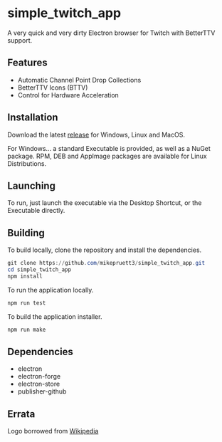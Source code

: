 # simple_twitch_app

A very quick and very dirty Electron browser for Twitch with BetterTTV support.

## Features

- Automatic Channel Point Drop Collections
- BetterTTV Icons (BTTV)
- Control for Hardware Acceleration

## Installation

Download the latest [release](https://github.com/mikepruett3/simple_twitch_app/releases) for Windows, Linux and MacOS.

For Windows... a standard Executable is provided, as well as a NuGet package. RPM, DEB and AppImage packages are available for Linux Distributions.

## Launching

To run, just launch the executable via the Desktop Shortcut, or the Executable directly.

## Building

To build locally, clone the repository and install the dependencies.

```powershell
git clone https://github.com/mikepruett3/simple_twitch_app.git
cd simple_twitch_app
npm install
```

To run the application locally.

```powershell
npm run test
```

To build the application installer.

```powershell
npm run make
```

## Dependencies

- electron
- electron-forge
- electron-store
- publisher-github

## Errata

Logo borrowed from [Wikipedia](https://commons.wikimedia.org/wiki/File:Twitch_Glitch_Logo_Purple.svg)